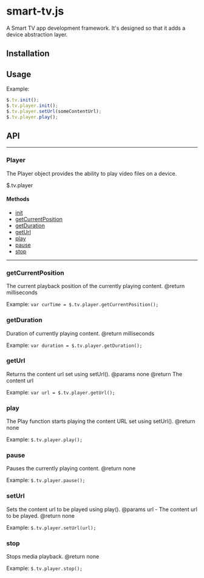 # smart-tv.js
A Smart TV app development framework. It's designed so that it adds a device abstraction layer.

## Installation

## Usage

Example:

```javascript
$.tv.init();
$.tv.player.init();
$.tv.player.setUrl(someContentUrl);
$.tv.player.play();
```

## API

---------------------------------------

### Player

The Player object provides the ability to play video files on a device.

$.tv.player

#### Methods

+ [init](#player-init)
+ [getCurrentPosition](#player-gcp)
+ [getDuration](#player-duration)
+ [getUrl](#player.geturl)
+ [play](#player-play)
+ [pause](#player-pause)
+ [stop](#player-stop)

---------------------------------------

### <a name='player-gcp'></a>getCurrentPosition

The current playback position of the currently playing content.
@return milliseconds

Example:
`var curTime = $.tv.player.getCurrentPosition();`

### <a name='player-duration'></a>getDuration

Duration of currently playing content.
@return milliseconds

Example:
`var duration = $.tv.player.getDuration();`

### <a nane='player-geturl'></a>getUrl

Returns the content url set using setUrl().
@params none
@return The content url

Example:
`var url = $.tv.player.getUrl();`

### <a name="plater-play"></a>play

The Play function starts playing the content URL set using setUrl().
@return none

Example:
`$.tv.player.play();`

### <a name="player-pause"></a>pause

Pauses the currently playing content.
@return none

Example:
`$.tv.player.pause();`

### <a name="player-seturl"></a>setUrl

Sets the content url to be played using play().
@params url - The content url to be played.
@return none

Example:
`$.tv.player.setUrl(url);`


### <a name="player-stop"></a>stop

Stops media playback.
@return none

Example:
`$.tv.player.stop();`
